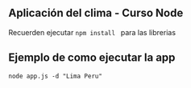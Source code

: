## Aplicación del clima  - Curso Node 

Recuerden ejecutar ```npm install ``` para las librerias

## Ejemplo de como ejecutar la app 

``` node app.js -d "Lima Peru" ```